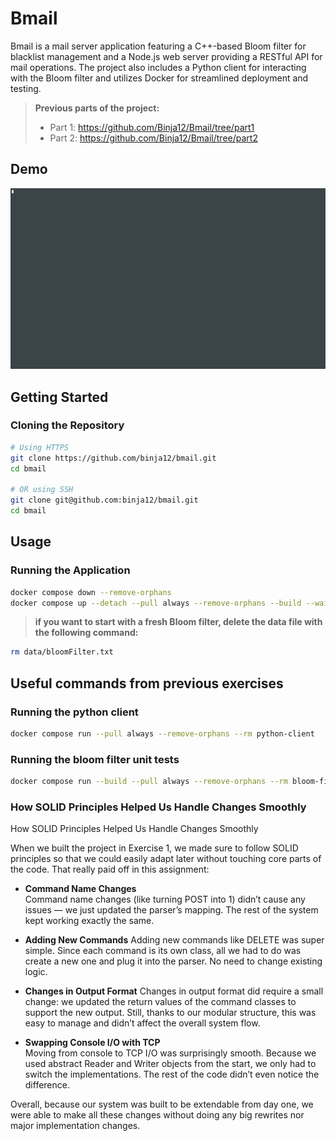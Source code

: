# Bmail

Bmail is a mail server application featuring a C++-based Bloom filter for blacklist management and a Node.js web server providing a RESTful API for mail operations. The project also includes a Python client for interacting with the Bloom filter and utilizes Docker for streamlined deployment and testing.

> **Previous parts of the project:**
> - Part 1: https://github.com/Binja12/Bmail/tree/part1
> - Part 2: https://github.com/Binja12/Bmail/tree/part2

## Demo

![Bmail Demo](assets/ex2-example-run.gif)

## Getting Started

### Cloning the Repository

```bash
# Using HTTPS
git clone https://github.com/binja12/bmail.git
cd bmail

# OR using SSH
git clone git@github.com:binja12/bmail.git
cd bmail
```

## Usage

### Running the Application

```bash
docker compose down --remove-orphans
docker compose up --detach --pull always --remove-orphans --build --wait bloom-filter web-server
```

> **if you want to start with a fresh Bloom filter, delete the data file with the following command:**
```bash
rm data/bloomFilter.txt
```

## Useful commands from previous exercises

### Running the python client
```bash
docker compose run --pull always --remove-orphans --rm python-client
```

### Running the bloom filter unit tests

```bash
docker compose run --build --pull always --remove-orphans --rm bloom-filter-tests
```
### How SOLID Principles Helped Us Handle Changes Smoothly

How SOLID Principles Helped Us Handle Changes Smoothly

When we built the project in Exercise 1, we made sure to follow SOLID principles so that we could easily adapt later without touching core parts of the code. That really paid off in this assignment:

- **Command Name Changes**  
Command name changes (like turning POST into 1) didn’t cause any issues — we just updated the parser’s mapping. The rest of the system kept working exactly the same.

- **Adding New Commands**
Adding new commands like DELETE was super simple. Since each command is its own class, all we had to do was create a new one and plug it into the parser. No need to change existing logic.

- **Changes in Output Format** 
Changes in output format did require a small change: we updated the return values of the command classes to support the new output. Still, thanks to our modular structure, this was easy to manage and didn’t affect the overall system flow.

- **Swapping Console I/O with TCP**  
Moving from console to TCP I/O was surprisingly smooth. Because we used abstract Reader and Writer objects from the start, we only had to switch the implementations. The rest of the code didn’t even notice the difference.

Overall, because our system was built to be extendable from day one, we were able to make all these changes without doing any big rewrites nor major implementation changes.
